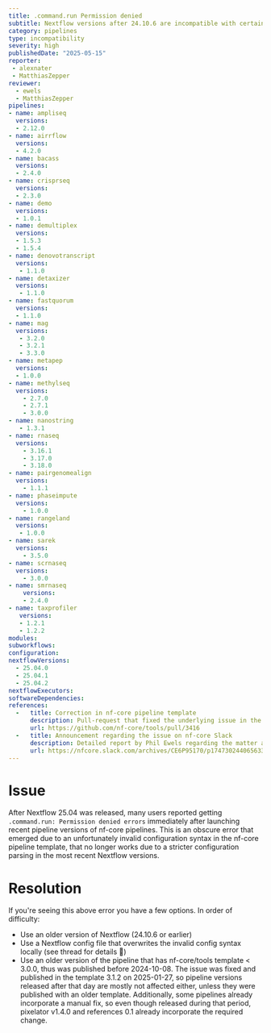 ```yaml
---
title: .command.run Permission denied
subtitle: Nextflow versions after 24.10.6 are incompatible with certain nf-core pipelines published in 2024 and early 2025.
category: pipelines
type: incompatibility
severity: high
publishedDate: "2025-05-15"
reporter:
 - alexnater
 - MatthiasZepper
reviewer:
  - ewels
  - MatthiasZepper
pipelines:
- name: ampliseq
  versions:
  - 2.12.0
- name: airrflow
  versions:
  - 4.2.0
- name: bacass
  versions:
  - 2.4.0
- name: crisprseq
  versions:
  - 2.3.0
- name: demo
  versions:
  - 1.0.1
- name: demultiplex
  versions:
  - 1.5.3
  - 1.5.4
- name: denovotranscript
  versions:
   - 1.1.0
- name: detaxizer
  versions:
   - 1.1.0
- name: fastquorum
  versions:
  - 1.1.0
- name: mag
  versions:
   - 3.2.0
   - 3.2.1
   - 3.3.0
- name: metapep
  versions:
  - 1.0.0
- name: methylseq
  versions:
    - 2.7.0
    - 2.7.1
    - 3.0.0
- name: nanostring
   - 1.3.1
- name: rnaseq
  versions:
    - 3.16.1
    - 3.17.0
    - 3.18.0
- name: pairgenomealign
  versions:
    - 1.1.1
- name: phaseimpute
  versions:
    - 1.0.0
- name: rangeland
  versions:
   - 1.0.0
- name: sarek
  versions:
    - 3.5.0
- name: scrnaseq
  versions:
    - 3.0.0
- name: smrnaseq
    versions:
    - 2.4.0
- name: taxprofiler
   versions:
   - 1.2.1
   - 1.2.2
modules:
subworkflows:
configuration:
nextflowVersions:
  - 25.04.0
  - 25.04.1
  - 25.04.2
nextflowExecutors:
softwareDependencies:
references:
  -   title: Correction in nf-core pipeline template
      description: Pull-request that fixed the underlying issue in the nf-core pipeline template
      url: https://github.com/nf-core/tools/pull/3416
  -   title: Announcement regarding the issue on nf-core Slack
      description: Detailed report by Phil Ewels regarding the matter and suggestions for resolution
      url: https://nfcore.slack.com/archives/CE6P95170/p1747302440656339
---
```


# Issue

After Nextflow 25.04 was released, many users reported getting `.command.run: Permission denied errors` immediately after launching recent pipeline versions of nf-core pipelines. This is an obscure error that emerged due to an unfortunately invalid configuration syntax in the nf-core pipeline template, that no longer works due to a stricter configuration parsing in the most recent Nextflow versions.

# Resolution

If you're seeing this above error you have a few options. In order of difficulty:

- Use an older version of Nextflow (24.10.6 or earlier)
- Use a Nextflow config file that overwrites the invalid config syntax locally (see thread for details :thread:)
- Use an older version of the pipeline that has nf-core/tools template < 3.0.0, thus was published before 2024-10-08. The issue was fixed and published in the template 3.1.2 on 2025-01-27, so pipeline versions released after that day are mostly not affected either, unless they were published with an older template. Additionally, some pipelines already incorporate a manual fix, so even though released during that period, pixelator v1.4.0 and references 0.1 already incorporate the required change.

